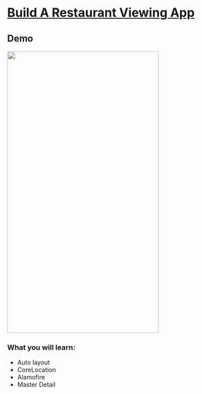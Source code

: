 <h1><a href="https://www.youtube.com/watch?v=cwBBe_rfTd8" target="_blank">Build A Restaurant Viewing App</a></h1>

## Demo

<img src="https://i.imgur.com/9thpBwq.gif" width="350" height="650">
 
### What you will learn:
- Auto layout 
- CoreLocation
- Alamofire
- Master Detail
